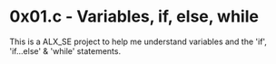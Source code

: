 # 0x01.c - Variables, if, else, while

This is a ALX_SE project to help me understand variables and the 'if', 'if...else' & 'while' statements.

